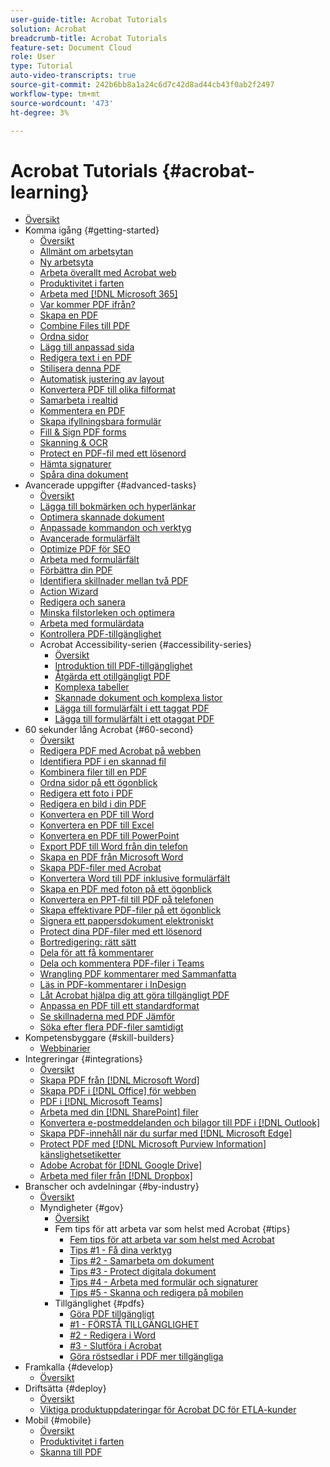 ```yaml
---
user-guide-title: Acrobat Tutorials
solution: Acrobat
breadcrumb-title: Acrobat Tutorials
feature-set: Document Cloud
role: User
type: Tutorial
auto-video-transcripts: true
source-git-commit: 242b6bb8a1a24c6d7c42d8ad44cb43f0ab2f2497
workflow-type: tm+mt
source-wordcount: '473'
ht-degree: 3%

---
```



# Acrobat Tutorials {#acrobat-learning}

+ [Översikt](overview.md)
+ Komma igång {#getting-started}
   + [Översikt](getting-started/getting-started-overview.md)
   + [Allmänt om arbetsytan](getting-started/get-to-know-the-acrobat-dc-interface.md)
   + [Ny arbetsyta](getting-started/new-workspace.md)
   + [Arbeta överallt med Acrobat web](getting-started/acrobatweb.md)
   + [Produktivitet i farten](getting-started/productivity.md)
   + [Arbeta med [!DNL Microsoft 365]](https://experienceleague.adobe.com/docs/document-cloud-learn/acrobat-learning/integrations/integrate-overview.html#microsoft)
   + [Var kommer PDF ifrån?](getting-started/where-do-pdfs-come-from.md)
   + [Skapa en PDF](getting-started/create-pdf.md)
   + [Combine Files till PDF](getting-started/combine-to-pdf.md)
   + [Ordna sidor](getting-started/organize.md)
   + [Lägg till anpassad sida](getting-started/add-custom-page.md)
   + [Redigera text i en PDF](getting-started/edit-pdf.md)
   + [Stilisera denna PDF](getting-started/stylize-this-PDF.md)
   + [Automatisk justering av layout](getting-started/auto-adjust-layout.md)
   + [Konvertera PDF till olika filformat](getting-started/export-pdf.md)
   + [Samarbeta i realtid](getting-started/collaborate.md)
   + [Kommentera en PDF](getting-started/comment-on-pdf-files.md)
   + [Skapa ifyllningsbara formulär](getting-started/create-fillable-forms.md)
   + [Fill &amp; Sign PDF forms](getting-started/fill-and-sign.md)
   + [Skanning &amp; OCR](getting-started/scan-and-ocr.md)
   + [Protect en PDF-fil med ett lösenord](getting-started/password-protect.md)
   + [Hämta signaturer](getting-started/signatures.md)
   + [Spåra dina dokument](getting-started/track.md)
+ Avancerade uppgifter {#advanced-tasks}
   + [Översikt](advanced-tasks/advanced-tasks-overview.md)
   + [Lägga till bokmärken och hyperlänkar](advanced-tasks/bookmarks.md)
   + [Optimera skannade dokument](advanced-tasks/optimizescan.md)
   + [Anpassade kommandon och verktyg](advanced-tasks/custom.md)
   + [Avancerade formulärfält](advanced-tasks/advancedforms.md)
   + [Optimize PDF för SEO](advanced-tasks/optimizeseo.md)
   + [Arbeta med formulärfält](advanced-tasks/workforms.md)
   + [Förbättra din PDF](advanced-tasks/enhance.md)
   + [Identifiera skillnader mellan två PDF](advanced-tasks/compare.md)
   + [Action Wizard](advanced-tasks/action.md)
   + [Redigera och sanera](advanced-tasks/redact.md)
   + [Minska filstorleken och optimera](advanced-tasks/reduce.md)
   + [Arbeta med formulärdata](advanced-tasks/formdata.md)
   + [Kontrollera PDF-tillgänglighet](advanced-tasks/accessibility.md)
   + Acrobat Accessibility-serien {#accessibility-series}
      + [Översikt](advanced-tasks/accessibility-series.md)
      + [Introduktion till PDF-tillgänglighet](advanced-tasks/accessibilitysession1.md)
      + [Åtgärda ett otillgängligt PDF](advanced-tasks/accessibilitysession2.md)
      + [Komplexa tabeller](advanced-tasks/accessibilitysession3.md)
      + [Skannade dokument och komplexa listor](advanced-tasks/accessibilitysession4.md)
      + [Lägga till formulärfält i ett taggat PDF](advanced-tasks/accessibilitysession5.md)
      + [Lägga till formulärfält i ett otaggat PDF](advanced-tasks/accessibilitysession6.md)
+ 60 sekunder lång Acrobat {#60-second}
   + [Översikt](60-second/60-second-overview.md)
   + [Redigera PDF med Acrobat på webben](60-second/edit.md)
   + [Identifiera PDF i en skannad fil](60-second/textrecognition.md)
   + [Kombinera filer till en PDF](60-second/combine-to-one-pdf.md)
   + [Ordna sidor på ett ögonblick](60-second/organize.md)
   + [Redigera ett foto i PDF](60-second/editphoto.md)
   + [Redigera en bild i din PDF](60-second/editgraphic.md)
   + [Konvertera en PDF till Word](60-second/convert-pdf-word.md)
   + [Konvertera en PDF till Excel](60-second/convert-pdf-excel.md)
   + [Konvertera en PDF till PowerPoint](60-second/convert-pdf-powerpoint.md)
   + [Export PDF till Word från din telefon](60-second/exportwordphone.md)
   + [Skapa en PDF från Microsoft Word](60-second/word-to-pdf.md)
   + [Skapa PDF-filer med Acrobat](60-second/create-from-acrobat.md)
   + [Konvertera Word till PDF inklusive formulärfält](60-second/wordform.md)
   + [Skapa en PDF med foton på ett ögonblick](60-second/photo.md)
   + [Konvertera en PPT-fil till PDF på telefonen](60-second/phone.md)
   + [Skapa effektivare PDF-filer på ett ögonblick](60-second/optimize.md)
   + [Signera ett pappersdokument elektroniskt](60-second/sign.md)
   + [Protect dina PDF-filer med ett lösenord](60-second/protect.md)
   + [Bortredigering: rätt sätt](60-second/redaction.md)
   + [Dela för att få kommentarer](60-second/share-comment.md)
   + [Dela och kommentera PDF-filer i Teams](60-second/share-comment-teams.md)
   + [Wrangling PDF kommentarer med Sammanfatta](60-second/summarize-comments.md)
   + [Läs in PDF-kommentarer i InDesign](60-second/indesign.md)
   + [Låt Acrobat hjälpa dig att göra tillgängligt PDF](60-second/accessible.md)
   + [Anpassa en PDF till ett standardformat](60-second/conform.md)
   + [Se skillnaderna med PDF Jämför](60-second/compare.md)
   + [Söka efter flera PDF-filer samtidigt](60-second/search.md)
+ Kompetensbyggare {#skill-builders}
   + [Webbinarier](skill-builder/skill-builder-webinars.md)
+ Integreringar {#integrations}
   + [Översikt](integrate/integrate-overview.md)
   + [Skapa PDF från [!DNL Microsoft Word]](integrate/createfromword.md)
   + [Skapa PDF i [!DNL Office] för webben](integrate/createofficeweb.md)
   + [PDF i [!DNL Microsoft Teams]](integrate/acrobatandteams.md)
   + [Arbeta med din [!DNL SharePoint] filer](integrate/acrobatandsp.md)
   + [Konvertera e-postmeddelanden och bilagor till PDF i [!DNL Outlook]](integrate/outlook.md)
   + [Skapa PDF-innehåll när du surfar med [!DNL Microsoft Edge]](integrate/edge.md)
   + [Protect PDF med [!DNL Microsoft Purview Information] känslighetsetiketter](integrate/microsoftsensitivitylabels.md)
   + [Adobe Acrobat för [!DNL Google Drive]](integrate/acrobatandgoogle.md)
   + [Arbeta med filer från [!DNL Dropbox]](integrate/acrobat-dropbox.md)
+ Branscher och avdelningar {#by-industry}
   + [Översikt](industry/industry-overview.md)
   + Myndigheter {#gov}
      + [Översikt](industry/gov/gov-overview.md)
      + Fem tips för att arbeta var som helst med Acrobat {#tips}
         + [Fem tips för att arbeta var som helst med Acrobat](industry/gov/5-tips-for-working-anywhere-with-acrobat-dc-for-government.md)
         + [Tips #1 - Få dina verktyg](industry/gov/get-your-tools.md)
         + [Tips #2 - Samarbeta om dokument](industry/gov/collaborate-on-documents.md)
         + [Tips #3 - Protect digitala dokument](industry/gov/protect-digital-documents.md)
         + [Tips #4 - Arbeta med formulär och signaturer](industry/gov/work-with-forms-and-signatures.md)
         + [Tips #5 - Skanna och redigera på mobilen](industry/gov/scan-and-edit-on-mobile.md)
      + Tillgänglighet {#pdfs}
         + [Göra PDF tillgängligt](industry/gov/making-pdfs-accessible.md)
         + [#1 - FÖRSTÅ TILLGÄNGLIGHET](industry/gov/understanding-accessibility.md)
         + [#2 - Redigera i Word](industry/gov/authoring-in-word.md)
         + [#3 - Slutföra i Acrobat](industry/gov/finishing-in-acrobat.md)
         + [Göra röstsedlar i PDF mer tillgängliga](industry/gov/making-pdf-ballots-accessible.md)
+ Framkalla {#develop}
   + [Översikt](develop/develop-overview.md)
+ Driftsätta {#deploy}
   + [Översikt](deploy/deploy-overview.md)
   + [Viktiga produktuppdateringar för Acrobat DC för ETLA-kunder](deploy/signentitlementchanges.md)
+ Mobil {#mobile}
   + [Översikt](mobile/mobile-overview.md)
   + [Produktivitet i farten](https://experienceleague.adobe.com/docs/document-cloud-learn/acrobat-learning/getting-started/productivity.html)
   + [Skanna till PDF](mobile/scan-mobile-app.md)
